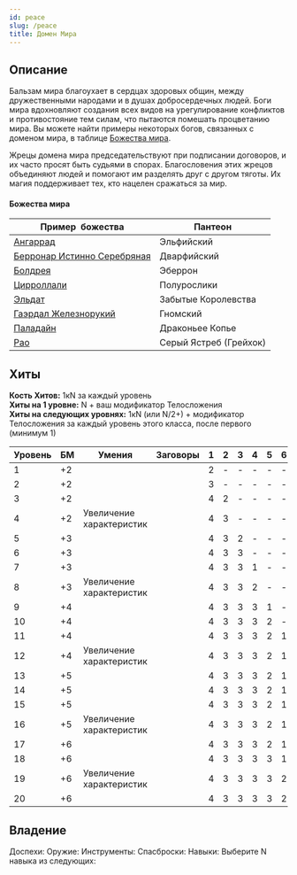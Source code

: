 ```yaml
---
id: peace
slug: /peace
title: Домен Мира
---
```

## Описание
Бальзам мира благоухает в сердцах здоровых общин, между дружественными народами и в душах добросердечных людей. Боги мира вдохновляют создания всех видов на урегулирование конфликтов и противостояние тем силам, что пытаются помешать процветанию мира. Вы можете найти примеры некоторых богов, связанных с доменом мира, в таблице [Божества мира](https://ttg.club/classes/cleric/peace#gods_piece).

Жрецы домена мира председательствуют при подписании договоров, и их часто просят быть судьями в спорах. Благословения этих жрецов объединяют людей и помогают им разделять друг с другом тяготы. Их магия поддерживает тех, кто нацелен сражаться за мир.

#### Божества мира

| Пример  божества                                                         | Пантеон                |
| ------------------------------------------------------------------------ | ---------------------- |
| [Ангаррад](https://ttg.club/gods/Angharradh)                             | Эльфийский             |
| [Берронар Истинно Серебряная](https://ttg.club/gods/Berronar_Truesilver) | Дварфийский            |
| [Болдрея](https://ttg.club/gods/Boldrei)                                 | Эберрон                |
| [Цирроллали](https://ttg.club/gods/Cyrrollalee)                          | Полурослики            |
| [Эльдат](https://ttg.club/gods/Eldath)                                   | Забытые Королевства    |
| [Гаэрдал Железнорукий](https://ttg.club/gods/Gaerdal_Ironhand)           | Гномский               |
| [Паладайн](https://ttg.club/gods/Paladine)                               | Драконьее Копье        |
| [Рао](https://ttg.club/gods/Rao)                                         | Серый Ястреб (Грейхок) |
## Хиты
**Кость Хитов:** 1кN за каждый уровень  
**Хиты на 1 уровне:** N + ваш модификатор Телосложения  
**Хиты на следующих уровнях:** 1кN (или N/2+) + модификатор Телосложения за каждый уровень этого класса, после первого (минимум 1)

| Уровень | БМ  | Умения                   | Заговоры | 1   | 2   | 3   | 4   | 5   | 6   | 7   | 8   | 9   |
| ------- | --- | ------------------------ | -------- | --- | --- | --- | --- | --- | --- | --- | --- | --- |
| 1       | +2  |                          |          | 2   | -   | -   | -   | -   | -   | -   | -   | -   |
| 2       | +2  |                          |          | 3   | -   | -   | -   | -   | -   | -   | -   | -   |
| 3       | +2  |                          |          | 4   | 2   | -   | -   | -   | -   | -   | -   | -   |
| 4       | +2  | Увеличение характеристик |          | 4   | 3   | -   | -   | -   | -   | -   | -   | -   |
| 5       | +3  |                          |          | 4   | 3   | 2   | -   | -   | -   | -   | -   | -   |
| 6       | +3  |                          |          | 4   | 3   | 3   | -   | -   | -   | -   | -   | -   |
| 7       | +3  |                          |          | 4   | 3   | 3   | 1   | -   | -   | -   | -   | -   |
| 8       | +3  | Увеличение характеристик |          | 4   | 3   | 3   | 2   | -   | -   | -   | -   | -   |
| 9       | +4  |                          |          | 4   | 3   | 3   | 3   | 1   | -   | -   | -   | -   |
| 10      | +4  |                          |          | 4   | 3   | 3   | 3   | 2   | -   | -   | -   | -   |
| 11      | +4  |                          |          | 4   | 3   | 3   | 3   | 2   | 1   | -   | -   | -   |
| 12      | +4  | Увеличение характеристик |          | 4   | 3   | 3   | 3   | 2   | 1   | -   | -   | -   |
| 13      | +5  |                          |          | 4   | 3   | 3   | 3   | 2   | 1   | 1   | -   | -   |
| 14      | +5  |                          |          | 4   | 3   | 3   | 3   | 2   | 1   | 1   | -   | -   |
| 15      | +5  |                          |          | 4   | 3   | 3   | 3   | 2   | 1   | 1   | 1   | -   |
| 16      | +5  | Увеличение характеристик |          | 4   | 3   | 3   | 3   | 2   | 1   | 1   | 1   | -   |
| 17      | +6  |                          |          | 4   | 3   | 3   | 3   | 2   | 1   | 1   | 1   | 1   |
| 18      | +6  |                          |          | 4   | 3   | 3   | 3   | 3   | 1   | 1   | 1   | 1   |
| 19      | +6  | Увеличение характеристик |          | 4   | 3   | 3   | 3   | 3   | 2   | 1   | 1   | 1   |
| 20      | +6  |                          |          | 4   | 3   | 3   | 3   | 3   | 2   | 2   | 1   | 1   |
## Владение
Доспехи: 
Оружие: 
Инструменты:
Спаcброски: 
Навыки: Выберите N навыка из следующих: 